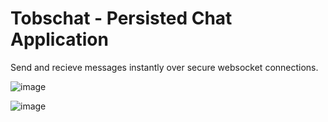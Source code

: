# Tobschat - Persisted Chat Application

Send and recieve messages instantly over secure websocket connections.

![image](https://github.com/Tobshub/tobschat/assets/108701007/c3e82bec-db1b-4e20-a6c3-7956411381fb)

![image](https://github.com/Tobshub/tobschat/assets/108701007/a5fcac7a-5da8-4830-9f94-4dad131ba49b)
